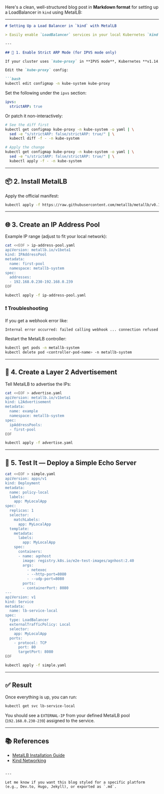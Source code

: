 Here's a clean, well-structured blog post in **Markdown format** for setting up a LoadBalancer in `kind` using MetalLB:

---

```markdown
# Setting Up a Load Balancer in `kind` with MetalLB

> Easily enable `LoadBalancer` services in your local Kubernetes `kind` cluster using [MetalLB](https://metallb.universe.tf/installation/)

---

## 🔧 1. Enable Strict ARP Mode (for IPVS mode only)

If your cluster uses `kube-proxy` in **IPVS mode**, Kubernetes **v1.14.2+** requires **strict ARP mode** to be enabled.

Edit the `kube-proxy` config:

```bash
kubectl edit configmap -n kube-system kube-proxy
```

Set the following under the `ipvs` section:

```yaml
ipvs:
  strictARP: true
```

Or patch it non-interactively:

```bash
# See the diff first
kubectl get configmap kube-proxy -n kube-system -o yaml | \
  sed -e "s/strictARP: false/strictARP: true/" | \
  kubectl diff -f - -n kube-system

# Apply the change
kubectl get configmap kube-proxy -n kube-system -o yaml | \
  sed -e "s/strictARP: false/strictARP: true/" | \
  kubectl apply -f - -n kube-system
```

---

## 📦 2. Install MetalLB

Apply the official manifest:

```bash
kubectl apply -f https://raw.githubusercontent.com/metallb/metallb/v0.14.8/config/manifests/metallb-native.yaml
```

---

## 🌐 3. Create an IP Address Pool

Example IP range (adjust to fit your local network):

```bash
cat <<EOF > ip-address-pool.yaml
apiVersion: metallb.io/v1beta1
kind: IPAddressPool
metadata:
  name: first-pool
  namespace: metallb-system
spec:
  addresses:
  - 192.168.0.230-192.168.0.239
EOF

kubectl apply -f ip-address-pool.yaml
```

### ❗ Troubleshooting

If you get a webhook error like:

```
Internal error occurred: failed calling webhook ... connection refused
```

Restart the MetalLB controller:

```bash
kubectl get pods -n metallb-system
kubectl delete pod <controller-pod-name> -n metallb-system
```

---

## 📢 4. Create a Layer 2 Advertisement

Tell MetalLB to advertise the IPs:

```bash
cat <<EOF > advertise.yaml
apiVersion: metallb.io/v1beta1
kind: L2Advertisement
metadata:
  name: example
  namespace: metallb-system
spec:
  ipAddressPools:
  - first-pool
EOF

kubectl apply -f advertise.yaml
```

---

## 🧪 5. Test It — Deploy a Simple Echo Server

```bash
cat <<EOF > simple.yaml
apiVersion: apps/v1
kind: Deployment
metadata:
  name: policy-local
  labels:
    app: MyLocalApp
spec:
  replicas: 1
  selector:
    matchLabels:
      app: MyLocalApp
  template:
    metadata:
      labels:
        app: MyLocalApp
    spec:
      containers:
      - name: agnhost
        image: registry.k8s.io/e2e-test-images/agnhost:2.40
        args:
          - netexec
          - --http-port=8080
          - --udp-port=8080
        ports:
        - containerPort: 8080
---
apiVersion: v1
kind: Service
metadata:
  name: lb-service-local
spec:
  type: LoadBalancer
  externalTrafficPolicy: Local
  selector:
    app: MyLocalApp
  ports:
    - protocol: TCP
      port: 80
      targetPort: 8080
EOF

kubectl apply -f simple.yaml
```

---

## ✅ Result

Once everything is up, you can run:

```bash
kubectl get svc lb-service-local
```

You should see a `EXTERNAL-IP` from your defined MetalLB pool (`192.168.0.230-239`) assigned to the service.

---

## 📚 References

- [MetalLB Installation Guide](https://metallb.universe.tf/installation/)
- [Kind Networking](https://kind.sigs.k8s.io/docs/user/loadbalancer/)
```

---

Let me know if you want this blog styled for a specific platform (e.g., Dev.to, Hugo, Jekyll), or exported as `.md`.
